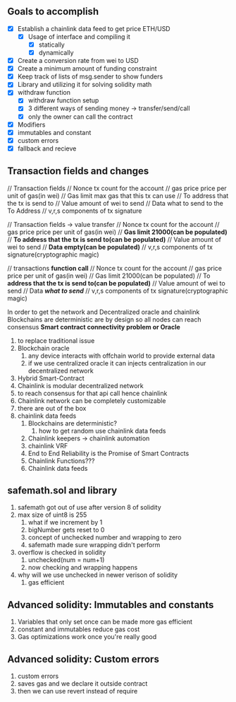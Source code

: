 ## Goals to accomplish

- [x] Establish a chainlink data feed to get price ETH/USD
  - [x] Usage of interface and compiling it
    - [x] statically
    - [x] dynamically
- [x] Create a conversion rate from wei to USD
- [x] Create a minimum amount of funding constraint
- [x] Keep track of lists of msg.sender to show funders
- [x] Library and utilizing it for solving solidity math
- [x] withdraw function
  - [x] withdraw function setup
  - [x] 3 different ways of sending money -> transfer/send/call
  - [x] only the owner can call the contract
- [x] Modifiers
- [x] immutables and constant
- [x] custom errors
- [x] fallback and recieve

## Transaction fields and changes

// Transaction fields
// Nonce tx count for the account
// gas price price per unit of gas(in wei)
// Gas limit max gas that this tx can use
// To address that the tx is send to
// Value amount of wei to send
// Data what to send to the To Address
// v,r,s components of tx signature

// Transaction fields -> value transfer
// Nonce tx count for the account
// gas price price per unit of gas(in wei)
// **Gas limit 21000(can be populated)**
// **To address that the tx is send to(can be populated)**
// Value amount of wei to send
// **Data empty(can be populated)**
// v,r,s components of tx signature(cryptographic magic)

// transactions **function call**
// Nonce tx count for the account
// gas price price per unit of gas(in wei)
// Gas limit 21000(can be populated)
// To **address that the tx is send to(can be populated)**
// Value amount of wei to send
// Data **_what to send_**
// v,r,s components of tx signature(cryptographic magic)

In order to get the network and Decentralized oracle and chainlink
Blockchains are deterministic are by design so all nodes can reach consensus
**Smart contract connectivity problem or Oracle**

1. to replace traditional issue
2. Blockchain oracle
   1. any device interacts with offchain world to provide external data
   2. if we use centralized oracle it can injects centralization in our decentralized network
3. Hybrid Smart-Contract
4. Chainlink is modular decentralized network
5. to reach consensus for that api call hence chainlink
6. Chainlink network can be completely customizable
7. there are out of the box
8. chainlink data feeds
   1. Blockchains are deterministic?
      1. how to get random use chainlink data feeds
   2. Chainlink keepers -> chainlink automation
   3. chainlink VRF
   4. End to End Reliability is the Promise of Smart Contracts
   5. Chainlink Functions???
   6. Chainlink data feeds

## safemath.sol and library

1. safemath got out of use after version 8 of solidity
2. max size of uint8 is 255
   1. what if we increment by 1
   2. bigNumber gets reset to 0
   3. concept of unchecked number and wrapping to zero
   4. safemath made sure wrapping didn't perform
3. overflow is checked in solidity
   1. unchecked(num = num+1)
   2. now checking and wrapping happens
4. why will we use unchecked in newer verison of solidity
   1. gas efficient

## Advanced solidity: Immutables and constants

1. Variables that only set once can be made more gas efficient
2. constant and immutables reduce gas cost
3. Gas optimizations work once you're really good

## Advanced solidity: Custom errors

1. custom errors
2. saves gas and we declare it outside contract
3. then we can use revert instead of require
